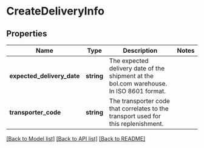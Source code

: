 # CreateDeliveryInfo

## Properties
Name | Type | Description | Notes
------------ | ------------- | ------------- | -------------
**expected_delivery_date** | **string** | The expected delivery date of the shipment at the bol.com warehouse. In ISO 8601 format. | 
**transporter_code** | **string** | The transporter code that correlates to the transport used for this replenishment. | 

[[Back to Model list]](../README.md#documentation-for-models) [[Back to API list]](../README.md#documentation-for-api-endpoints) [[Back to README]](../README.md)


